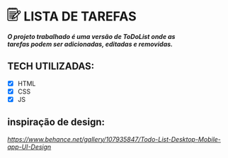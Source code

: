 # <img color="white" width="30px" height="30px" src="./assets/img/bloco-de-anotacoes.png"/> **LISTA DE TAREFAS** 

#### *O projeto trabalhado é uma versão de ToDoList onde as <br> tarefas podem ser adicionadas, editadas e removidas.*

## **TECH UTILIZADAS:**


- [x] HTML 
- [x] CSS 
- [x] JS

## **inspiração de design:** 

*https://www.behance.net/gallery/107935847/Todo-List-Desktop-Mobile-app-UI-Design*
